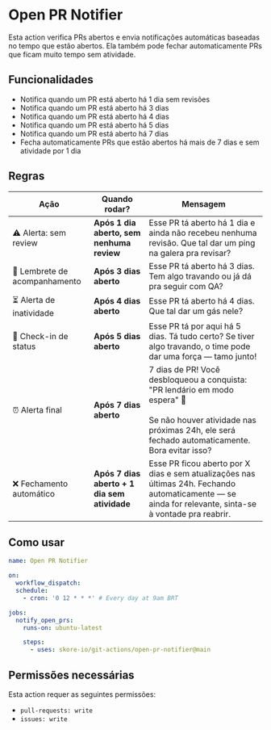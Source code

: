 # Open PR Notifier

Esta action verifica PRs abertos e envia notificações automáticas baseadas no tempo que estão abertos. Ela também pode fechar automaticamente PRs que ficam muito tempo sem atividade.

## Funcionalidades

- Notifica quando um PR está aberto há 1 dia sem revisões
- Notifica quando um PR está aberto há 3 dias
- Notifica quando um PR está aberto há 4 dias
- Notifica quando um PR está aberto há 5 dias
- Notifica quando um PR está aberto há 7 dias
- Fecha automaticamente PRs que estão abertos há mais de 7 dias e sem atividade por 1 dia

## Regras

| Ação                          | Quando rodar?                                | Mensagem                                                                                                                                                                         |
| ----------------------------- | -------------------------------------------- | -------------------------------------------------------------------------------------------------------------------------------------------------------------------------------- |
| ⚠️ Alerta: sem review         | **Após 1 dia aberto, sem nenhuma review**    | Esse PR tá aberto há 1 dia e ainda não recebeu nenhuma revisão. Que tal dar um ping na galera pra revisar?                                                                       |
| 📣 Lembrete de acompanhamento | **Após 3 dias aberto**                       | Esse PR tá aberto há 3 dias. Tem algo travando ou já dá pra seguir com QA?                                                                                                       |
| ⏳ Alerta de inatividade      | **Após 4 dias aberto**                       | Esse PR tá aberto há 4 dias. Que tal dar um gás nele?                                                                                                                            |
| 🚨 Check-in de status         | **Após 5 dias aberto**                       | Esse PR tá por aqui há 5 dias. Tá tudo certo? Se tiver algo travando, o time pode dar uma força — tamo junto!                                                                    |
| ⏰ Alerta final               | **Após 7 dias aberto**                       | 7 dias de PR! Você desbloqueou a conquista: "PR lendário em modo espera" 🏅<br><br>Se não houver atividade nas próximas 24h, ele será fechado automaticamente. Bora evitar isso? |
| ❌ Fechamento automático      | **Após 7 dias aberto + 1 dia sem atividade** | Esse PR ficou aberto por X dias e sem atualizações nas últimas 24h. Fechando automaticamente — se ainda for relevante, sinta-se à vontade pra reabrir.                           |

## Como usar

```yaml
name: Open PR Notifier

on:
  workflow_dispatch:
  schedule:
    - cron: '0 12 * * *' # Every day at 9am BRT

jobs:
  notify_open_prs:
    runs-on: ubuntu-latest

    steps:
      - uses: skore-io/git-actions/open-pr-notifier@main
```

## Permissões necessárias

Esta action requer as seguintes permissões:

- `pull-requests: write`
- `issues: write`
